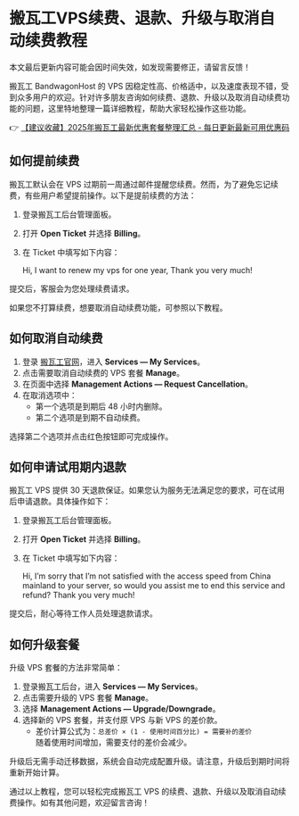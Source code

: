 # 搬瓦工VPS续费、退款、升级与取消自动续费教程

本文最后更新内容可能会因时间失效，如发现需要修正，请留言反馈！

搬瓦工 BandwagonHost 的 VPS 因稳定性高、价格适中，以及速度表现不错，受到众多用户的欢迎。针对许多朋友咨询如何续费、退款、升级以及取消自动续费功能的问题，这里特地整理一篇详细教程，帮助大家轻松操作这些功能。

👉 [【建议收藏】2025年搬瓦工最新优惠套餐整理汇总 - 每日更新最新可用优惠码](https://bit.ly/banwagon)

## 如何提前续费

搬瓦工默认会在 VPS 过期前一周通过邮件提醒您续费。然而，为了避免忘记续费，有些用户希望提前操作。以下是提前续费的方法：

1. 登录搬瓦工后台管理面板。
2. 打开 **Open Ticket** 并选择 **Billing**。
3. 在 Ticket 中填写如下内容：
   
   Hi, I want to renew my vps for one year, Thank you very much!
   
提交后，客服会为您处理续费请求。

如果您不打算续费，想要取消自动续费功能，可参照以下教程。

## 如何取消自动续费

1. 登录 [搬瓦工官网](https://bit.ly/banwagon)，进入 **Services — My Services**。
2. 点击需要取消自动续费的 VPS 套餐 **Manage**。
3. 在页面中选择 **Management Actions — Request Cancellation**。
4. 在取消选项中：
   - 第一个选项是到期后 48 小时内删除。
   - 第二个选项是到期不自动续费。

选择第二个选项并点击红色按钮即可完成操作。

## 如何申请试用期内退款

搬瓦工 VPS 提供 30 天退款保证。如果您认为服务无法满足您的要求，可在试用后申请退款。具体操作如下：

1. 登录搬瓦工后台管理面板。
2. 打开 **Open Ticket** 并选择 **Billing**。
3. 在 Ticket 中填写如下内容：
   
   Hi, I’m sorry that I’m not satisfied with the access speed from China mainland to your server, so would you assist me to end this service and refund? Thank you very much!
   
提交后，耐心等待工作人员处理退款请求。

## 如何升级套餐

升级 VPS 套餐的方法非常简单：

1. 登录搬瓦工后台，进入 **Services — My Services**。
2. 点击需要升级的 VPS 套餐 **Manage**。
3. 选择 **Management Actions — Upgrade/Downgrade**。
4. 选择新的 VPS 套餐，并支付原 VPS 与新 VPS 的差价款。
   - 差价计算公式为：`总差价 × (1 - 使用时间百分比) = 需要补的差价`  
   随着使用时间增加，需要支付的差价会减少。

升级后无需手动迁移数据，系统会自动完成配置升级。请注意，升级后到期时间将重新开始计算。

通过以上教程，您可以轻松完成搬瓦工 VPS 的续费、退款、升级以及取消自动续费操作。如有其他问题，欢迎留言咨询！